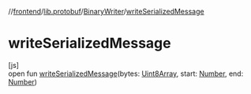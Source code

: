 //[frontend](../../../index.md)/[lib.protobuf](../index.md)/[BinaryWriter](index.md)/[writeSerializedMessage](write-serialized-message.md)

# writeSerializedMessage

[js]\
open fun [writeSerializedMessage](write-serialized-message.md)(bytes: [Uint8Array](https://kotlinlang.org/api/latest/jvm/stdlib/org.khronos.webgl/-uint8-array/index.html), start: [Number](https://kotlinlang.org/api/latest/jvm/stdlib/kotlin/-number/index.html), end: [Number](https://kotlinlang.org/api/latest/jvm/stdlib/kotlin/-number/index.html))
